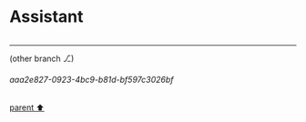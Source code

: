 # Assistant

```python

```

---

(other branch ⎇)
###### aaa2e827-0923-4bc9-b81d-bf597c3026bf
[parent ⬆️](#1aa8fa08-c703-442a-ba67-9c4259b42e8c)
